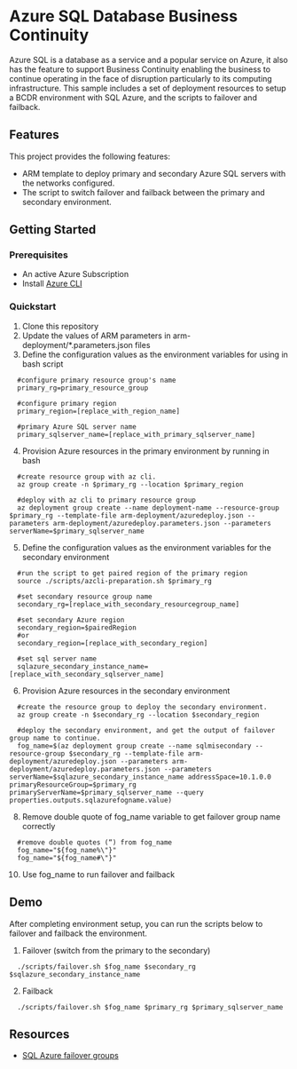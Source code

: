 # Azure SQL Database Business Continuity

Azure SQL is a database as a service and a popular service on Azure, it also has the feature to support Business Continuity enabling the business to continue operating in the face of disruption particularly to its computing infrastructure. This sample includes a set of deployment resources to setup a BCDR environment with SQL Azure, and the scripts to failover and failback.

## Features

This project provides the following features:

* ARM template to deploy primary and secondary Azure SQL servers with the networks configured.
* The script to switch failover and failback between the primary and secondary environment.

## Getting Started

### Prerequisites

- An active Azure Subscription
- Install [Azure CLI](https://docs.microsoft.com/en-us/cli/azure/install-azure-cli)

### Quickstart

1. Clone this repository 
2. Update the values of ARM parameters in arm-deployment/*.parameters.json files
3. Define the configuration values as the environment variables for using in bash script
  ```
    #configure primary resource group's name
    primary_rg=primary_resource_group

    #configure primary region
    primary_region=[replace_with_region_name]
    
    #primary Azure SQL server name
    primary_sqlserver_name=[replace_with_primary_sqlserver_name]
  ```
4. Provision Azure resources in the primary environment by running in bash
  ```
    #create resource group with az cli.
    az group create -n $primary_rg --location $primary_region
    
    #deploy with az cli to primary resource group
    az deployment group create --name deployment-name --resource-group $primary_rg --template-file arm-deployment/azuredeploy.json --parameters arm-deployment/azuredeploy.parameters.json --parameters serverName=$primary_sqlserver_name
  ```
5. Define the configuration values as the environment variables for the secondary environment
  ```
    #run the script to get paired region of the primary region
    source ./scripts/azcli-preparation.sh $primary_rg

    #set secondary resource group name
    secondary_rg=[replace_with_secondary_resourcegroup_name]

    #set secondary Azure region
    secondary_region=$pairedRegion
    #or 
    secondary_region=[replace_with_secondary_region]

    #set sql server name
    sqlazure_secondary_instance_name=[replace_with_secondary_sqlserver_name]
  ```
6. Provision Azure resources in the secondary environment
  ```
    #create the resource group to deploy the secondary environment.
    az group create -n $secondary_rg --location $secondary_region
    
    #deploy the secondary environment, and get the output of failover group name to continue.
    fog_name=$(az deployment group create --name sqlmisecondary --resource-group $secondary_rg --template-file arm-deployment/azuredeploy.json --parameters arm-deployment/azuredeploy.parameters.json --parameters serverName=$sqlazure_secondary_instance_name addressSpace=10.1.0.0 primaryResourceGroup=$primary_rg primaryServerName=$primary_sqlserver_name --query properties.outputs.sqlazurefogname.value)
  ```
8. Remove double quote of fog_name variable to get failover group name correctly
  ```
    #remove double quotes (“) from fog_name
    fog_name="${fog_name%\"}"
    fog_name="${fog_name#\"}"
  ```
10. Use fog_name to run failover and failback


## Demo

After completing environment setup, you can run the scripts below to failover and failback the environment.

1. Failover (switch from the primary to the secondary)
  ```
    ./scripts/failover.sh $fog_name $secondary_rg $sqlazure_secondary_instance_name
  ```
2. Failback
  ```
    ./scripts/failover.sh $fog_name $primary_rg $primary_sqlserver_name
  ```

## Resources

- [SQL Azure failover groups](https://docs.microsoft.com/en-us/azure/azure-sql/database/auto-failover-group-overview?tabs=azure-powershell)
